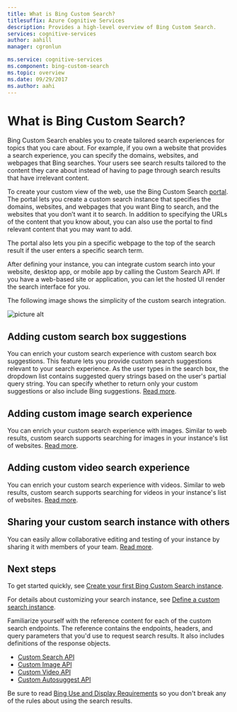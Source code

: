 ```yaml
---
title: What is Bing Custom Search?
titlesuffix: Azure Cognitive Services
description: Provides a high-level overview of Bing Custom Search.
services: cognitive-services
author: aahill
manager: cgronlun

ms.service: cognitive-services
ms.component: bing-custom-search
ms.topic: overview
ms.date: 09/29/2017
ms.author: aahi
---
```


# What is Bing Custom Search?

Bing Custom Search enables you to create tailored search experiences for topics that you care about. For example, if you own a website that provides a search experience, you can specify the domains, websites, and webpages that Bing searches. Your users see search results tailored to the content they care about instead of having to page through search results that have irrelevant content.

To create your custom view of the web, use the Bing Custom Search [portal](https://customsearch.ai). The portal lets you create a custom search instance that specifies the domains, websites, and webpages that you want Bing to search, and the websites that you don’t want it to search. In addition to specifying the URLs of the content that you know about, you can also use the portal to find relevant content that you may want to add.

The portal also lets you pin a specific webpage to the top of the search result if the user enters a specific search term. 

After defining your instance, you can integrate custom search into your website, desktop app, or mobile app by calling the Custom Search API. If you have a web-based site or application, you can let the hosted UI render the search interface for you.

The following image shows the simplicity of the custom search integration.

![picture alt](https://github.com/MicrosoftDocs/azure-docs/blob/master/articles/cognitive-services/Bing-Custom-Search/media/BCS-Overview.png "How Bing Custom Search works.")

## Adding custom search box suggestions

You can enrich your custom search experience with custom search box suggestions. This feature lets you provide custom search suggestions relevant to your search experience. As the user types in the search box, the dropdown list contains suggested query strings based on the user's partial query string. You can specify whether to return only your custom suggestions or also include Bing suggestions. [Read more](define-custom-suggestions.md).

## Adding custom image search experience

You can enrich your custom search experience with images. Similar to web results, custom search supports searching for images in your instance's list of websites. [Read more](get-images-from-instance.md).

## Adding custom video search experience

You can enrich your custom search experience with videos. Similar to web results, custom search supports searching for videos in your instance's list of websites. [Read more](get-videos-from-instance.md).

## Sharing your custom search instance with others

You can easily allow collaborative editing and testing of your instance by sharing it with members of your team. [Read more](share-your-custom-search.md).

## Next steps

To get started quickly, see [Create your first Bing Custom Search instance](quick-start.md).

For details about customizing your search instance, see [Define a custom search instance](define-your-custom-view.md).

Familiarize yourself with the reference content for each of the custom search endpoints. The reference contains the endpoints, headers, and query parameters that you'd use to request search results. It also includes definitions of the response objects.

- [Custom Search API](https://docs.microsoft.com/rest/api/cognitiveservices/bing-custom-search-api-v7-reference)
- [Custom Image API](https://docs.microsoft.com/rest/api/cognitiveservices/bing-custom-images-api-v7-reference)
- [Custom Video API](https://docs.microsoft.com/rest/api/cognitiveservices/bing-custom-videos-api-v7-reference)
- [Custom Autosuggest API](https://docs.microsoft.com/rest/api/cognitiveservices/bing-custom-autosuggest-api-v7-reference)


Be sure to read [Bing Use and Display Requirements](./use-and-display-requirements.md) so you don't break any of the rules about using the search results.
